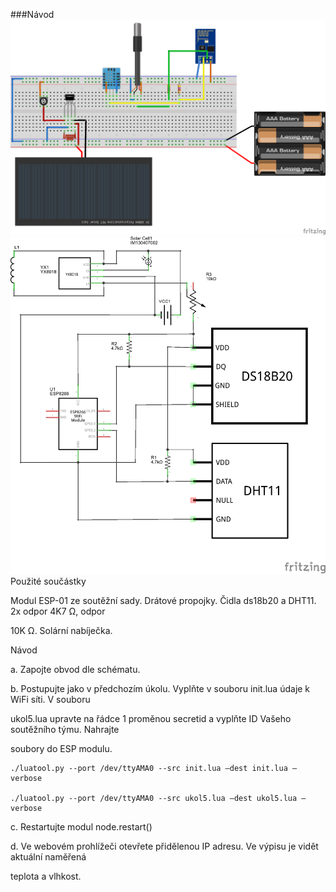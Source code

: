 ###Návod
![Schéma](https://github.com/HellTech/NAG_IoE_2016/blob/master/30_HellTech_1602_1/05_ESP_meteo/05b_deska.png)
![Schéma](https://github.com/HellTech/NAG_IoE_2016/blob/master/30_HellTech_1602_1/05_ESP_meteo/05b_schem.png)
Použité součástky

Modul ESP-01 ze soutěžní sady. Drátové propojky. Čidla ds18b20 a DHT11. 2x odpor 4K7 Ω, odpor 

10K Ω. Solární nabíječka.

Návod

a. Zapojte obvod dle schématu.

b. Postupujte jako v předchozím úkolu. Vyplňte v souboru init.lua údaje k WiFi síti. V souboru 

ukol5.lua upravte na řádce 1 proměnou secretid a vyplňte ID Vašeho soutěžního týmu. Nahrajte 

soubory do ESP modulu.
```
./luatool.py --port /dev/ttyAMA0 --src init.lua –dest init.lua –verbose

./luatool.py --port /dev/ttyAMA0 --src ukol5.lua –dest ukol5.lua –verbose
```
c. Restartujte modul node.restart()

d. Ve webovém prohlížeči otevřete přidělenou IP adresu. Ve výpisu je vidět aktuální naměřená 

teplota a vlhkost.

